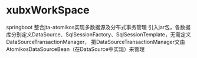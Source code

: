# xubxWorkSpace
springboot 整合jta-atomikos实现多数据源及分布式事务管理
引入jar包，各数据库分别定义DataSource、SqlSessionFactory、SqlSessionTemplate，无需定义DataSourceTransactionManager，
把DataSourceTransactionManager交由AtomikosDataSourceBean（在DataSource中实现）来管理
